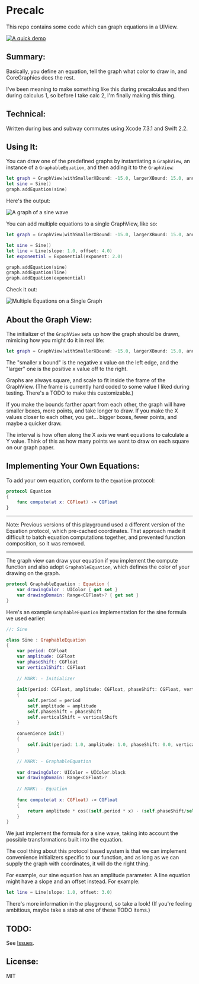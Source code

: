 # Precalc
This repo contains some code which can graph equations in a UIView.

[![A quick demo](./demo.png)](./demo.png)

Summary:
---

Basically, you define an equation, tell the graph what color to draw in, and CoreGraphics does the rest.

I've been meaning to make something like this during precalculus and then during calculus 1, so before I take calc 2, I'm finally making this thing.

Technical:
---

Written during bus and subway commutes using Xcode 7.3.1 and Swift 2.2.

Using It:
---

You can draw one of the predefined graphs by instantiating a `GraphView`, an instance of a `GraphableEquation`, and then adding it to the `GraphView`:

```swift
let graph = GraphView(withSmallerXBound: -15.0, largerXBound: 15.0, andInterval: 0.5)
let sine = Sine()
graph.addEquation(sine)
```

Here's the output:

![A graph of a sine wave](./demosin.png)

You can add multiple equations to a single GraphView, like so:

```swift
let graph = GraphView(withSmallerXBound: -15.0, largerXBound: 15.0, andInterval: 0.5)

let sine = Sine()
let line = Line(slope: 1.0, offset: 4.0)
let exponential = Exponential(exponent: 2.0)

graph.addEquation(sine)
graph.addEquation(line)
graph.addEquation(exponential)
```    
    
Check it out:

![Multiple Equations on a Single Graph](./multiple.png)

About the Graph View:
---

The initializer of the `GraphView` sets up how the graph should be drawn, mimicing how you might do it in real life:

```swift
let graph = GraphView(withSmallerXBound: -15.0, largerXBound: 15.0, andInterval: 0.5)
```

The "smaller x bound" is the negative x value on the left edge, and the "larger" one is the positive x value off to the right.

Graphs are always square, and scale to fit inside the frame of the GraphView. (The frame is currently hard coded to some value I liked during testing. There's a TODO to make this customizable.)

If you make the bounds farther apart from each other, the graph will have smaller boxes, more points, and take longer to draw. If you make the X values closer to each other, you get... bigger boxes, fewer points, and maybe a quicker draw. 

The interval is how often along the X axis we want equations to calculate a Y value. Think of this as how many points we want to draw on each square on our graph paper.

Implementing Your Own Equations:
---

To add your own equation, conform to the `Equation` protocol:

```swift
protocol Equation
{
    func compute(at x: CGFloat) -> CGFloat   
}
```

---
Note: Previous versions of this playground used a different version of the Equation protocol, which pre-cached coordinates. That approach made it difficult to batch equation computations together, and prevented function composition, so it was removed.

---
    
The graph view can draw your equation if you implement the compute function and also adopt `GraphableEquation`, which defines the color of your drawing on the graph.

```swift
protocol GraphableEquation : Equation {
    var drawingColor : UIColor { get set }
    var drawingDomain: Range<CGFloat>? { get set }
}
```

Here's an example `GraphableEquation` implementation for the sine formula we used earlier:

```swift
//: Sine

class Sine : GraphableEquation
{
    var period: CGFloat
    var amplitude: CGFloat
    var phaseShift: CGFloat
    var verticalShift: CGFloat
    
    // MARK: - Initializer
    
    init(period: CGFloat, amplitude: CGFloat, phaseShift: CGFloat, verticalShift: CGFloat)
    {
        self.period = period
        self.amplitude = amplitude
        self.phaseShift = phaseShift
        self.verticalShift = verticalShift
    }
    
    convenience init()
    {
        self.init(period: 1.0, amplitude: 1.0, phaseShift: 0.0, verticalShift: 0.0)
    }
    
    // MARK: - GraphableEquation
    
    var drawingColor: UIColor = UIColor.black
    var drawingDomain: Range<CGFloat>?
    
    // MARK: - Equation
    
    func compute(at x: CGFloat) -> CGFloat
    {
        return amplitude * cos((self.period * x) - (self.phaseShift/self.period)) + self.verticalShift
    }
}

```

We just implement the formula for a sine wave, taking into account the possible transformations built into the equation.

The cool thing about this protocol based system is that we can implement convenience initializers specific to our function, and as long as we can supply the graph with coordinates, it will do the right thing. 

For example, our sine equation has an amplitude parameter. A line equation might have a slope and an offset instead. For example:

```swift
let line = Line(slope: 1.0, offset: 3.0)
```

There's more information in the playground, so take a look! (If you're feeling ambitious, maybe take a stab at one of these TODO items.)

TODO:
---

See [Issues](https://github.com/MosheBerman/Precalc/issues).

License:
---
MIT
